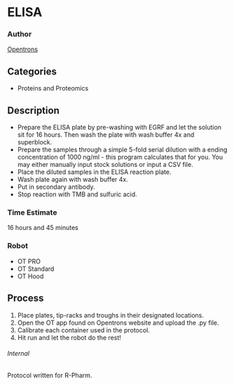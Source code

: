 # ELISA

### Author
[Opentrons](http://www.opentrons.com/)

## Categories
* Proteins and Proteomics

## Description
* Prepare the ELISA plate by pre-washing with EGRF and let the solution sit
for 16 hours. Then wash the plate with wash buffer 4x and superblock.
* Prepare the samples through a simple 5-fold serial dilution with a ending
concentration of 1000 ng/ml - this program calculates that for you.
You may either manually input stock solutions or input a CSV file.
* Place the diluted samples in the ELISA reaction plate.
* Wash plate again with wash buffer 4x.
* Put in secondary antibody.
* Stop reaction with TMB and sulfuric acid.

### Time Estimate
16 hours and 45 minutes

### Robot
* OT PRO
* OT Standard
* OT Hood

## Process
1. Place plates, tip-racks and troughs in their designated locations.
2. Open the OT app found on Opentrons website and upload the .py file.
3. Calibrate each container used in the protocol.
4. Hit run and let the robot do the rest!

###### Internal
Protocol written for R-Pharm.
